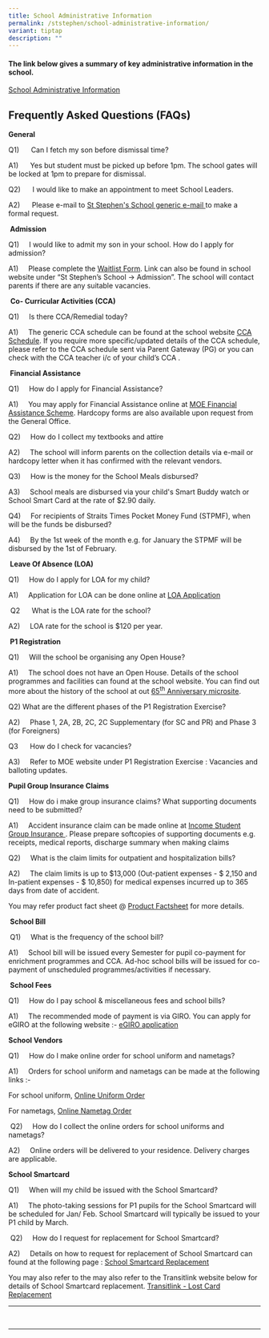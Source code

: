 ```yaml
---
title: School Administrative Information
permalink: /ststephen/school-administrative-information/
variant: tiptap
description: ""
---
```

<h4>The link below gives a summary of key administrative information in the school.</h4>
<p><a href="/files/School Administrative Information (15092023).pdf" rel="noopener nofollow" target="_blank">School Administrative Information</a>
</p>
<h2><strong>Frequently Asked Questions (FAQs)</strong></h2>
<p><strong>General</strong>
</p>
<p>Q1)&nbsp;&nbsp;&nbsp;&nbsp;&nbsp; Can I fetch my son before dismissal
time?</p>
<p>A1) &nbsp;&nbsp;&nbsp;&nbsp; Yes but student must be picked up before
1pm. The school gates will be locked at 1pm to prepare for dismissal.</p>
<p>Q2) &nbsp;&nbsp;&nbsp;&nbsp; I would like to make an appointment to meet
School Leaders.</p>
<p>A2)&nbsp;&nbsp;&nbsp;&nbsp;&nbsp; Please e-mail to <a href="mailto:ststephensch@moe.edu.sg" rel="noopener nofollow" target="_blank">St Stephen's School generic e-mail </a>to
make a formal request.</p>
<p><strong>&nbsp;Admission</strong>
</p>
<p>Q1) &nbsp;&nbsp;&nbsp; I would like to admit my son in your school. How
do I apply for admission?</p>
<p>A1) &nbsp;&nbsp;&nbsp; Please complete the <a href="https://go.gov.sg/ssswaitlist" rel="noopener noreferrer nofollow" target="_blank">Waitlist Form</a>. Link can also be
found in school website under “St Stephen’s School -&gt; Admission”. The
school will contact parents if there are any suitable vacancies.</p>
<p>&nbsp;<strong>Co- Curricular Activities (CCA)</strong>
</p>
<p>Q1)&nbsp;&nbsp;&nbsp;&nbsp; Is there CCA/Remedial today?</p>
<p>A1)&nbsp;&nbsp;&nbsp;&nbsp; The generic CCA schedule can be found at the
school website <a href="https://ststephens.moe.edu.sg/for-students/cca-schedule/" rel="noopener nofollow" target="_blank">CCA Schedule</a>.
If you require more specific/updated details of the CCA schedule, please
refer to the CCA schedule sent via Parent Gateway (PG) or you can check
with the CCA teacher i/c of your child’s CCA .</p>
<p><strong>&nbsp;Financial Assistance</strong>
</p>
<p>Q1) &nbsp;&nbsp;&nbsp; How do I apply for Financial Assistance?</p>
<p>A1) &nbsp;&nbsp;&nbsp; You may apply for Financial Assistance online at
<a href="https://www.moe.gov.sg/financial-matters/financial-assistance" rel="noopener nofollow" target="_blank">MOE Financial Assistance Scheme</a>. Hardcopy forms are also available
upon request from the General Office.</p>
<p>Q2) &nbsp;&nbsp;&nbsp; How do I collect my textbooks and attire</p>
<p>A2)&nbsp;&nbsp;&nbsp;&nbsp; The school will inform parents on the collection
details via e-mail or hardcopy letter when it has confirmed with the relevant
vendors.</p>
<p>Q3)&nbsp;&nbsp;&nbsp;&nbsp; How is the money for the School Meals disbursed?</p>
<p>A3)&nbsp;&nbsp;&nbsp;&nbsp; School meals are disbursed via your child's
Smart Buddy watch or School Smart Card at the rate of $2.90 daily.</p>
<p>Q4) &nbsp;&nbsp;&nbsp; For recipients of Straits Times Pocket Money Fund
(STPMF), when will be the funds be disbursed?</p>
<p>A4)&nbsp;&nbsp;&nbsp;&nbsp; By the 1st week of the month e.g. for January
the STPMF will be disbursed by the 1st of February.</p>
<p><strong>&nbsp;Leave Of Absence (LOA)</strong>
</p>
<p>Q1) &nbsp;&nbsp;&nbsp; How do I apply for LOA for my child?</p>
<p>A1)&nbsp;&nbsp;&nbsp;&nbsp; Application for LOA can be done online at
<a href="https://go.gov.sg/sssloa" rel="noopener nofollow" target="_blank">LOA Application</a>
</p>
<p>&nbsp;Q2&nbsp;&nbsp;&nbsp;&nbsp;&nbsp; What is the LOA rate for the school?</p>
<p>A2) &nbsp;&nbsp;&nbsp; LOA rate for the school is $120 per year.</p>
<p><strong>&nbsp;P1 Registration</strong>
</p>
<p>Q1)&nbsp;&nbsp;&nbsp;&nbsp; Will the school be organising any Open House?</p>
<p>A1) &nbsp;&nbsp;&nbsp; The school does not have an Open House. Details
of the school programmes and facilities can found at the school website.
You can find out more about the history of the school at out <a href="https://sites.google.com/moe.edu.sg/sssheritagegallery/home" rel="noopener noreferrer nofollow" target="_blank">65<sup>th</sup> Anniversary microsite</a>.</p>
<p>Q2) What are the different phases of the P1 Registration Exercise?</p>
<p>A2)&nbsp;&nbsp;&nbsp;&nbsp; Phase 1, 2A, 2B, 2C, 2C Supplementary (for
SC and PR) and Phase 3 (for Foreigners)</p>
<p>Q3 &nbsp;&nbsp;&nbsp;&nbsp; How do I check for vacancies?</p>
<p>A3)&nbsp;&nbsp;&nbsp;&nbsp; Refer to MOE website under P1 Registration
Exercise : Vacancies and balloting updates.</p>
<p><strong>Pupil Group Insurance Claims</strong>
</p>
<p>Q1)&nbsp;&nbsp;&nbsp;&nbsp; How do i make group insurance claims? What
supporting documents need to be submitted?</p>
<p>A1)&nbsp;&nbsp;&nbsp;&nbsp; Accident insurance claim can be made online
at <a href="https://studentgpa.incomegroupins.com.sg/#/" rel="noopener nofollow" target="_blank">Income Student Group Insurance </a>.
Please prepare softcopies of supporting documents e.g. receipts, medical
reports, discharge summary when making claims</p>
<p>Q2)&nbsp;&nbsp;&nbsp;&nbsp; What is the claim limits for outpatient and
hospitalization bills?</p>
<p>A2)&nbsp;&nbsp;&nbsp;&nbsp; The claim limits is up to $13,000 (Out-patient
expenses - $ 2,150 and In-patient expenses - $ 10,850) for medical expenses
incurred up to 365 days from date of accident.</p>
<p>You may refer product fact sheet @ <a href="https://s3.ap-southeast-1.amazonaws.com/mhc.static/Income/Product+Fact+Sheet+(Year+2022).pdf" rel="noopener nofollow" target="_blank">Product Factsheet</a> for
more details.</p>
<p><strong>&nbsp;School Bill</strong>
</p>
<p><strong>&nbsp;</strong>Q1)&nbsp;&nbsp;&nbsp;&nbsp; What is the frequency
of the school bill?</p>
<p>A1)&nbsp; &nbsp;&nbsp; School bill will be issued every Semester for pupil
co-payment for enrichment programmes and CCA. Ad-hoc school bills will
be issued for co-payment of unscheduled programmes/activities if necessary.</p>
<p><strong>&nbsp;School Fees</strong>
</p>
<p>Q1)&nbsp;&nbsp;&nbsp;&nbsp; How do I pay school &amp; miscellaneous fees
and school bills?</p>
<p>A1) &nbsp;&nbsp;&nbsp; The recommended mode of payment is via GIRO. You
can apply for eGIRO at the following website :- <a href="https://www.moe.gov.sg/financial-matters/fees/egiro" rel="noopener nofollow" target="_blank">eGIRO application</a>
</p>
<p><strong>School Vendors</strong>
</p>
<p>Q1) &nbsp;&nbsp;&nbsp; How do I make online order for school uniform and
nametags?</p>
<p>A1) &nbsp;&nbsp;&nbsp; Orders for school uniform and nametags can be made
at the following links :-</p>
<p>For school uniform, <a href="https://shop.shanghai-uniforms.com/product-category/st-stephens-school/" rel="noopener nofollow" target="_blank">Online Uniform Order</a>
</p>
<p>For nametags, <a href="https://www.stitchwerkz.sg/nametags/st-stephen-school" rel="noopener nofollow" target="_blank">Online Nametag Order</a>
</p>
<p>&nbsp;Q2)&nbsp;&nbsp;&nbsp;&nbsp; How do I collect the online orders for
school uniforms and nametags?</p>
<p>A2)&nbsp;&nbsp;&nbsp;&nbsp; Online orders will be delivered to your residence.
Delivery charges are applicable.</p>
<p><strong>School Smartcard</strong>
</p>
<p>Q1) &nbsp;&nbsp;&nbsp; When will my child be issued with the School Smartcard?</p>
<p>A1)&nbsp;&nbsp;&nbsp;&nbsp; The photo-taking sessions for P1 pupils for
the School Smartcard will be scheduled for Jan/ Feb. School Smartcard will
typically be issued to your P1 child by March.</p>
<p>&nbsp;Q2)&nbsp;&nbsp;&nbsp;&nbsp; How do I request for replacement for
School Smartcard?</p>
<p>A2)&nbsp;&nbsp;&nbsp;&nbsp; Details on how to request for replacement
of School Smartcard can found at the following page : <a href="https://www.ststephens.moe.edu.sg/files/School%20Administrative%20Information%20(15092023).pdf" rel="noopener nofollow" target="_blank">School Smartcard Replacement</a>
</p>
<p>You may also refer to the may also refer to the Transitlink website below
for details of School Smartcard replacement. <a href="https://www.transitlink.com.sg/lost-card-replacement" rel="noopener nofollow" target="_blank">Transitlink - Lost Card Replacement</a>
</p>
<hr>
<p>&nbsp;</p>
<hr>
<p>&nbsp;</p>